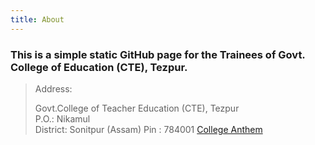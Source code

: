 ```yaml
---
title: About
---
```


### This is a simple static GitHub page for the Trainees of Govt. College of Education (CTE), Tezpur.
> Address:
>
> Govt.College of Teacher Education (CTE), Tezpur
> <br>P.O.: Nikamul<br>District: Sonitpur (Assam)
> Pin : 784001
[College Anthem](https://ctetezpurtrainees.github.io/ca/)
